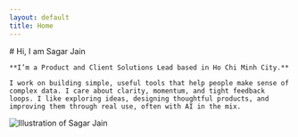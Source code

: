 ```yaml
---
layout: default
title: Home
---
```


<div class="hero">
  <div class="hero-text">
    # Hi, I am Sagar Jain

    **I’m a Product and Client Solutions Lead based in Ho Chi Minh City.**

    I work on building simple, useful tools that help people make sense of complex data. I care about clarity, momentum, and tight feedback loops. I like exploring ideas, designing thoughtful products, and improving them through real use, often with AI in the mix.
  </div>
  <div class="hero-image">
    <img src="{{ '/assets/images/hero-illustration.png' | relative_url }}" alt="Illustration of Sagar Jain">
  </div>
</div>
